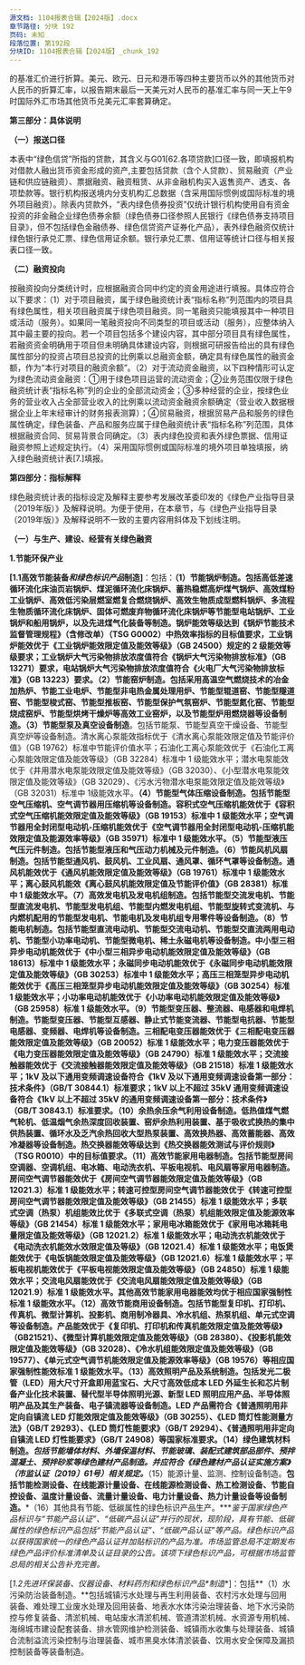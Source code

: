 ```yaml
---
源文档: 1104报表合辑【2024版】.docx
章节路径: 分块 192
页码: 未知
段落位置: 第192段
分块ID: 1104报表合辑【2024版】_chunk_192
---
```


的基准汇价进行折算。美元、欧元、日元和港币等四种主要货币以外的其他货币对人民币的折算汇率，以报告期末最后一天美元对人民币的基准汇率与同一天上午9时国际外汇市场其他货币兑美元汇率套算确定。

**第三部分：具体说明**

**（一）报送口径**

本表中“绿色信贷”所指的贷款，其含义与G01[62.各项贷款]口径一致，即填报机构对借款人融出货币资金形成的资产,主要包括贷款（含个人贷款）、贸易融资（产业链和供应链融资）、票据融资、融资租赁、从非金融机构买入返售资产、透支、各项垫款等。银行机构报送境内分支机构汇总数据（含采用国际惯例或国际标准的境外项目融资）。除表内贷款外，“表内绿色债券投资”仅统计银行机构使用自有资金投资的非金融企业绿色债券余额（绿色债券口径参照人民银行《绿色债券支持项目目录》，但不包括绿色金融债券、绿色信贷资产证券化产品），表外绿色融资仅统计绿色银行承兑汇票、绿色信用证余额。银行承兑汇票、信用证等统计口径与相关报表口径一致。

**（二）融资投向**

按融资投向分类统计时，应根据融资合同中约定的资金用途进行填报。具体应符合以下要求：（1）对于项目融资，属于绿色融资统计表“指标名称”列范围内的项目具有绿色属性，相关项目融资属于绿色项目融资。同一笔融资只能填报其中一种项目或活动（服务）。如果同一笔融资投向不同类型的项目或活动（服务），应整体纳入其中最主要的投向。若一个项目包括多个建设内容，其中部分项目具有绿色属性，若融资资金明确用于项目但未明确具体建设内容，则根据可研报告给出的具有绿色属性部分的投资占项目总投资的比例乘以总融资金额，确定具有绿色属性的融资金额，作为“本行对项目的融资余额”。（2）对于流动资金融资，以下四种情形可认定为绿色流动资金融资：①用于绿色项目运营的流动资金；②业务范围仅限于绿色融资统计表“指标名称”列的企业的全部流动资金；③多种经营的企业，按绿色业务的营业收入占全部营业收入的比例乘以流动资金融资余额确定（营业收入数据根据企业上年末经审计的财务报表测算）；④贸易融资，根据贸易产品和服务的绿色属性确定，绿色装备、产品和服务应属于绿色融资统计表“指标名称”列范围，具体根据融资合同、贸易背景合同确定。（3）表内绿色投资和表外绿色票据、信用证融资参照上述规定执行。（4）采用国际惯例或国际标准的境外项目单独填报，纳入绿色融资统计表[7.]填报。

**第四部分：指标解释**

绿色融资统计表的指标设定及解释主要参考发展改革委印发的《绿色产业指导目录（2019年版）》及解释说明。为便于使用，在本章节，与《绿色产业指导目录（2019年版）》及解释说明不一致的主要内容用斜体及下划线注明。

**（一）与生产、建设、经营有关绿色融资**

**1.节能环保产业**

**[1.1高效节能装备*和绿色标识产品*制造]**：包括：**（1）节能锅炉制造。**包括高低差速循环流化床油页岩锅炉、煤泥循环流化床锅炉、蓄热稳燃高炉煤气锅炉、高效煤粉工业锅炉、高效低污染层燃室燃复合燃烧锅炉、高效生物质成型燃料锅炉、多流程生物质循环流化床锅炉、固体可燃废弃物循环流化床锅炉等节能型电站锅炉、工业锅炉和船用锅炉，以及先进煤气化装备等制造。锅炉能效等级达到《锅炉节能技术监督管理规程》（含修改单）（TSG G0002）中热效率指标的目标值要求，工业锅炉能效优于《工业锅炉能效限定值及能效等级》（GB 24500）规定的 2 级能效等级要求；工业锅炉大气污染物排放浓度值符合《锅炉大气污染物排放标准》（GB 13271）要求，电站锅炉大气污染物排放浓度值符合《火电厂大气污染物排放标准》（GB 13223）要求。**（2）节能窑炉制造。**包括采用高温空气燃烧技术的冶金加热炉、节能工业电炉、节能型非电热金属处理用炉、节能型辊道窑、节能型隧道窑、节能型梭式窑、节能型推板窑、节能型保护气氛窑炉、节能型氮化窑、节能型烧成窑炉、节能型烘烤干燥炉等高效工业窑炉，以及节能型炉用燃烧器等设备制造。**（3）节能型泵及真空设备制造**。包括节能泵、节能型真空干燥设备、节能型真空炉等设备制造。清水离心泵能效指标优于《清水离心泵能效限定值及节能评价值》（GB 19762）标准中节能评价值水平；石油化工离心泵能效优于《石油化工离心泵能效限定值及能效等级》（GB 32284）标准中 1 级能效水平；潜水电泵能效优于《井用潜水电泵能效限定值及能效等级》（GB 32030）、《小型潜水电泵能效限定值及能效等级》（GB 32029）、《污水污物潜水电泵能效限定值及能效等级》（GB 32031）标准中 1级能效水平。**（4）节能型气体压缩设备制造。**包括节能型空气压缩机、空气调节器用压缩机等设备制造。容积式空气压缩机能效优于《容积式空气压缩机能效限定值及能效等级》（GB 19153）标准中 1 级能效水平；空气调节器用全封闭型电动机-压缩机能效优于《空气调节器用全封闭型电动机-压缩机能效限定值及能源效率等级》（GB 35971）标准中 1 级能效水平。**（5）节能型液压气压元件制造。**包括节能型液压和气压动力机械及元件制造**。（6）节能风机风扇制造。**包括节能型通风机、鼓风机、工业风扇、通风罩、循环气罩等设备制造。通风机能效优于《通风机能效限定值及能效等级》（GB 19761）标准中 1 级能效水平；离心鼓风机能效《离心鼓风机能效限定值及节能评价值》（GB 28381）标准中 1 级能效水平。**（7）高效发电机及发电机组制造。**包括节能型交流发电机、节能型直流发电机、节能型发电机组、节能型内燃发电机组、节能型旋转式变流机、与内燃机配用的节能型发电机、节能电机及发电机组专用零件等设备制造。**（8）节能电机制造。**包括节能型直流电动机、节能型交流电动机、节能型交直流两用电动机、节能型小功率电动机、节能型微电机、稀土永磁电机等设备制造。中小型三相异步电动机能效优于《中小型三相异步电动机能效限定值及能效等级》（GB 18613）标准中 1 级能效水平；永磁同步电动机能效优于《永磁同步电动机能效限定值及能效等级》（GB 30253）标准中 1 级能效水平；高压三相笼型异步电动机能效优于《高压三相笼型异步电动机能效限定值及能效等级》（GB 30254）标准 1 级能效水平；小功率电动机能效优于《小功率电动机能效限定值及能效等级》（GB 25958）标准 1 级能效水平。**（9）节能型变压器、整流器、电感器和电焊机制造。**节能型变压器、节能型互感器、静止式节能变流器、节能型电抗器、节能型电感器、变频器、电焊机等设备制造。三相配电变压器能效优于《三相配电变压器能效限定值及能效等级》（GB 20052）标准 1 级能效水平；电力变压器能效优于《电力变压器能效限定值及能效等级》（GB 24790）标准 1 级能效水平；交流接触器能效优于《交流接触器能效限定值及能效等级》（GB 21518）标准 1 级能效水平；1kV 及以下通用变频调速设备符合《1kV 及以下通用变频调速设备第一部分：技术条件》（GB/T 30844.1）标准要求；1kV 以上不超过 35kV 通用变频调速设备符合《1kV 以上不超过 35kV 的通用变频调速设备第一部分：技术条件》（GB/T 30843.1）标准要求。**（10）余热余压余气利用设备制造。**低热值煤气燃气轮机、低温烟气余热深度回收装置、窑炉余热利用装置、基于吸收式换热的集中供热装置、循环水及乏汽余热回收大型热泵装置、高效换热器、高效蓄能器、高效冷凝器等设备制造。热交换器能效等级达到《热交换器能效测试与评价规则》（TSG R0010）中的目标值要求。**（11）高效节能家用电器制造。**包括节能型房间空调器、空调机组、电冰箱、电动洗衣机、平板电视机、电风扇等家用电器制造。房间空气调节器能效优于《房间空气调节器能效限定值及能效等级》（GB 12021.3）标准 1 级能效水平；转速可控型房间空气调节器能效优于《转速可控型房间空气调节器能效限定值及能效等级》（GB 21455）标准 1 级能效水平；多联式空调（热泵）机组能效比优于《多联式空调（热泵）机组能效限定值及能源效率等级》（GB 21454）标准 1 级能效水平；家用电冰箱能效优于《家用电冰箱耗电量限定值及能效等级》（GB 12021.2）标准 1 级能效水平；电动洗衣机能效优于《电动洗衣机能效水效限定值及等级》（GB 12021.4）标准 1 级能效水平；电饭煲能效优于《电饭锅能效限定值及能效等级》（GB 12021.6）标准 1 级能效水平；平板电视机能效优于《平板电视能效限定值及能效等级》（GB 24850）标准 1 级能效水平；交流电风扇能效优于《交流电风扇能效限定值及能效等级》（GB 12021.9）标准 1 级能效水平。其他高效节能家用电器能效均优于相应国家强制性标准 1 级能效水平。**（12）高效节能商用设备制造。**包括节能型复印机、打印机、传真机、微型计算机、投影机、商用制冷器具、冷水机组、热泵机组、单元式空调等设备制造。产品能效优于《复印机、打印机和传真机能效限定值及能效等级》（GB21521）、《微型计算机能效限定值及能效等级》（GB 28380）、《投影机能效限定值及能效等级》（GB 32028）、《冷水机组能效限定值及能效等级》（GB 19577）、《单元式空气调节机能效限定值及能源效率等级》（GB 19576）等相应国家强制性能效标准 1 级能效水平。**（13）高效照明产品及系统制造。**包括发光二极管（LED）用大尺寸开盒即用蓝宝石、大尺寸高效低成本 LED 外延生长和芯片制备产业化技术装置、替代型半导体照明光源、新型 LED 照明应用产品、半导体照明产品及其生产装备、电子镇流器等设备制造。LED 产品需符合《普通照明用非定向自镇流 LED 灯能效限定值及能效等级》（GB 30255）、《LED 筒灯性能测量方法》（GB/T 29293）、《LED 筒灯性能要求》（GB/T 29294）、《普通照明用非定向自镇流 LED 灯性能要求》（GB/T 24908）等国家标准要求。**（14）绿色建筑材料制造。**包括节能墙体材料、外墙保温材料、节能玻璃、装配式建筑部品部件、预拌混凝土、预拌砂浆等绿色建材产品制造。并应符合*《绿色建材产品认证实施方案》（市监认证〔2019〕61号）相关规定。***（15）能源计量、监测、控制设备制造。**包括节能检测设备、在线能源计量设备、在线能源检测设备、热工检测设备、节能自控设备、温度计量设备、流量计量设备、电力计量设备、热力计量设备等设备制造。***（16）其他具有节能、低碳属性的绿色标识产品生产。****鉴于国家绿色产品标识与“节能产品认证”、“低碳产品认证”并行的现状，现阶段，具有节能、低碳属性的绿色标识产品包括“节能产品认证”、“低碳产品认证”等产品。绿色标识产品以获得国家统一的绿色产品认证并加贴标识的产品为准。市场监管总局不定期发布绿色产品评价标准清单及认证目录的公告。该项下绿色标识产品，可根据市场监管总局的相关公告补充完善。*

[**1.2先进环保装备*、仪器设备、材料药剂和绿色标识产品*制造**]：包括**（1）水污染防治装备制造。**包括城镇污水处理与再生利用装备、农村污水处理与回用装备、难处理工业废水处理及回用装备、地表水水体污染治理装备、地下水污染防控与修复装备、清淤机械、电站废水清淤机械、管道清淤机械、水资源专用机械、海绵城市建设配套装备、排水管网维护检测装备、城镇雨水收集与处理装备、城镇合流制溢流污染控制与治理装备、城市黑臭水体清淤装备、饮用水安全保障及漏损控制装备等装备制造。